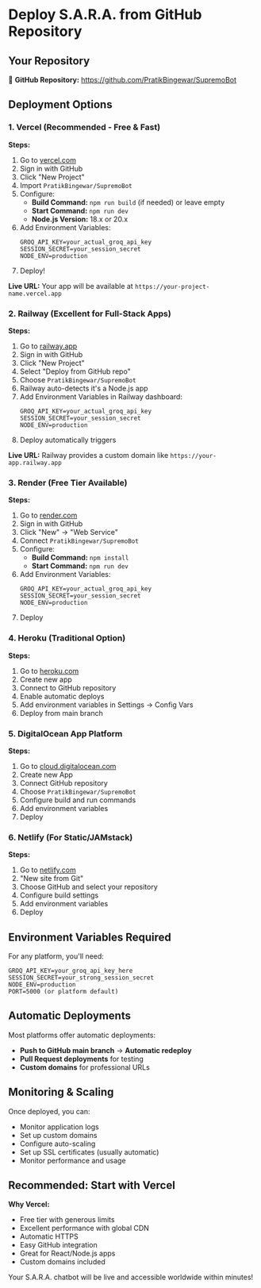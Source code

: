 # Deploy S.A.R.A. from GitHub Repository

## Your Repository
🔗 **GitHub Repository:** https://github.com/PratikBingewar/SupremoBot

## Deployment Options

### 1. Vercel (Recommended - Free & Fast)

**Steps:**
1. Go to [vercel.com](https://vercel.com)
2. Sign in with GitHub
3. Click "New Project"
4. Import `PratikBingewar/SupremoBot`
5. Configure:
   - **Build Command:** `npm run build` (if needed) or leave empty
   - **Start Command:** `npm run dev`
   - **Node.js Version:** 18.x or 20.x
6. Add Environment Variables:
   ```
   GROQ_API_KEY=your_actual_groq_api_key
   SESSION_SECRET=your_session_secret
   NODE_ENV=production
   ```
7. Deploy!

**Live URL:** Your app will be available at `https://your-project-name.vercel.app`

### 2. Railway (Excellent for Full-Stack Apps)

**Steps:**
1. Go to [railway.app](https://railway.app)
2. Sign in with GitHub
3. Click "New Project"
4. Select "Deploy from GitHub repo"
5. Choose `PratikBingewar/SupremoBot`
6. Railway auto-detects it's a Node.js app
7. Add Environment Variables in Railway dashboard:
   ```
   GROQ_API_KEY=your_actual_groq_api_key
   SESSION_SECRET=your_session_secret
   NODE_ENV=production
   ```
8. Deploy automatically triggers

**Live URL:** Railway provides a custom domain like `https://your-app.railway.app`

### 3. Render (Free Tier Available)

**Steps:**
1. Go to [render.com](https://render.com)
2. Sign in with GitHub
3. Click "New" → "Web Service"
4. Connect `PratikBingewar/SupremoBot`
5. Configure:
   - **Build Command:** `npm install`
   - **Start Command:** `npm run dev`
6. Add Environment Variables:
   ```
   GROQ_API_KEY=your_actual_groq_api_key
   SESSION_SECRET=your_session_secret
   NODE_ENV=production
   ```
7. Deploy

### 4. Heroku (Traditional Option)

**Steps:**
1. Go to [heroku.com](https://heroku.com)
2. Create new app
3. Connect to GitHub repository
4. Enable automatic deploys
5. Add environment variables in Settings → Config Vars
6. Deploy from main branch

### 5. DigitalOcean App Platform

**Steps:**
1. Go to [cloud.digitalocean.com](https://cloud.digitalocean.com)
2. Create new App
3. Connect GitHub repository
4. Choose `PratikBingewar/SupremoBot`
5. Configure build and run commands
6. Add environment variables
7. Deploy

### 6. Netlify (For Static/JAMstack)

**Steps:**
1. Go to [netlify.com](https://netlify.com)
2. "New site from Git"
3. Choose GitHub and select your repository
4. Configure build settings
5. Add environment variables
6. Deploy

## Environment Variables Required

For any platform, you'll need:
```
GROQ_API_KEY=your_groq_api_key_here
SESSION_SECRET=your_strong_session_secret
NODE_ENV=production
PORT=5000 (or platform default)
```

## Automatic Deployments

Most platforms offer automatic deployments:
- **Push to GitHub main branch** → **Automatic redeploy**
- **Pull Request deployments** for testing
- **Custom domains** for professional URLs

## Monitoring & Scaling

Once deployed, you can:
- Monitor application logs
- Set up custom domains
- Configure auto-scaling
- Set up SSL certificates (usually automatic)
- Monitor performance and usage

## Recommended: Start with Vercel

**Why Vercel:**
- Free tier with generous limits
- Excellent performance with global CDN
- Automatic HTTPS
- Easy GitHub integration
- Great for React/Node.js apps
- Custom domains included

Your S.A.R.A. chatbot will be live and accessible worldwide within minutes!